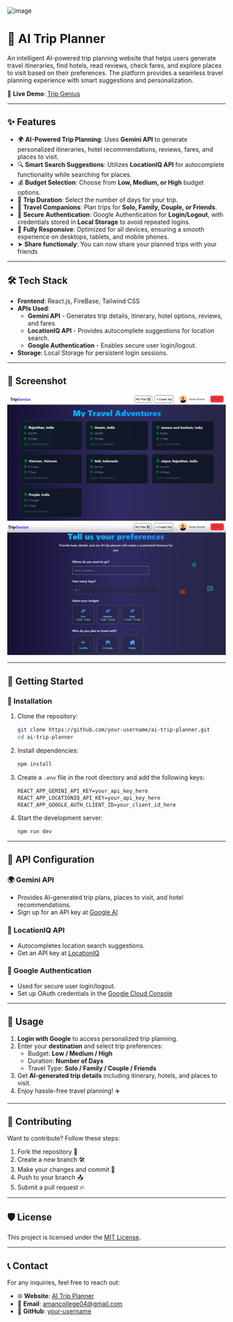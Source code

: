 ![image](https://github.com/user-attachments/assets/d655419e-c3a0-45ab-bdb9-56fbae699adc)

# 🧳 AI Trip Planner

An intelligent AI-powered trip planning website that helps users generate travel itineraries, find hotels, read reviews, check fares, and explore places to visit based on their preferences. The platform provides a seamless travel planning experience with smart suggestions and personalization.

🚀 **Live Demo**: [Trip Genius](https://trip-genius.netlify.app/plantrip)

---

## ✨ Features

- 🌍 **AI-Powered Trip Planning**: Uses **Gemini API** to generate personalized itineraries, hotel recommendations, reviews, fares, and places to visit.
- 🔍 **Smart Search Suggestions**: Utilizes **LocationIQ API** for autocomplete functionality while searching for places.
- 💰 **Budget Selection**: Choose from **Low, Medium, or High** budget options.
- 📆 **Trip Duration**: Select the number of days for your trip.
- 👫 **Travel Companions**: Plan trips for **Solo, Family, Couple, or Friends**.
- 🔐 **Secure Authentication**: Google Authentication for **Login/Logout**, with credentials stored in **Local Storage** to avoid repeated logins.
- 📱 **Fully Responsive**: Optimized for all devices, ensuring a smooth experience on desktops, tablets, and mobile phones.
- ➤  **Share functionaly**: You can now share your planned trips with your friends

---

## 🛠️ Tech Stack

- **Frontend**: React.js, FireBase, Tailwind CSS
- **APIs Used**:
  - **Gemini API** - Generates trip details, itinerary, hotel options, reviews, and fares.
  - **LocationIQ API** - Provides autocomplete suggestions for location search.
  - **Google Authentication** - Enables secure user login/logout.
- **Storage**: Local Storage for persistent login sessions.

---

## 📸 Screenshot

![Screenshot](https://github.com/AmanKumar9958/AI-Trip-Planner/blob/main/public/ss2.png?raw=true)
![Screenshot](https://github.com/AmanKumar9958/AI-Trip-Planner/blob/main/public/ss3.png?raw=true)

---

## 🚀 Getting Started

### 🔧 Installation

1. Clone the repository:
   ```bash
   git clone https://github.com/your-username/ai-trip-planner.git
   cd ai-trip-planner
   ```
2. Install dependencies:
   ```bash
   npm install
   ```
3. Create a `.env` file in the root directory and add the following keys:
   ```plaintext
   REACT_APP_GEMINI_API_KEY=your_api_key_here
   REACT_APP_LOCATIONIQ_API_KEY=your_api_key_here
   REACT_APP_GOOGLE_AUTH_CLIENT_ID=your_client_id_here
   ```
4. Start the development server:
   ```bash
   npm run dev
   ```

---

## 🔗 API Configuration

### 🌍 Gemini API
- Provides AI-generated trip plans, places to visit, and hotel recommendations.
- Sign up for an API key at [Google AI](https://ai.google.com/)

### 📍 LocationIQ API
- Autocompletes location search suggestions.
- Get an API key at [LocationIQ](https://locationiq.com/)

### 🔐 Google Authentication
- Used for secure user login/logout.
- Set up OAuth credentials in the [Google Cloud Console](https://console.cloud.google.com/)

---

## 📜 Usage

1. **Login with Google** to access personalized trip planning.
2. Enter your **destination** and select trip preferences:
   - Budget: **Low / Medium / High**
   - Duration: **Number of Days**
   - Travel Type: **Solo / Family / Couple / Friends**
3. Get **AI-generated trip details** including itinerary, hotels, and places to visit.
4. Enjoy hassle-free travel planning! ✈️

---

## 🤝 Contributing

Want to contribute? Follow these steps:
1. Fork the repository 🍴
2. Create a new branch 🛠️
3. Make your changes and commit 🚀
4. Push to your branch 📤
5. Submit a pull request 🔥

---

## 🛡️ License

This project is licensed under the [MIT License](LICENSE).

---

## 📞 Contact

For any inquiries, feel free to reach out:
- 🌐 **Website**: [AI Trip Planner](https://trip-genius.netlify.app/)
- 📧 **Email**: amancollege04@gmail.com
- 🐙 **GitHub**: [your-username](https://github.com/AmanKumar9958)

